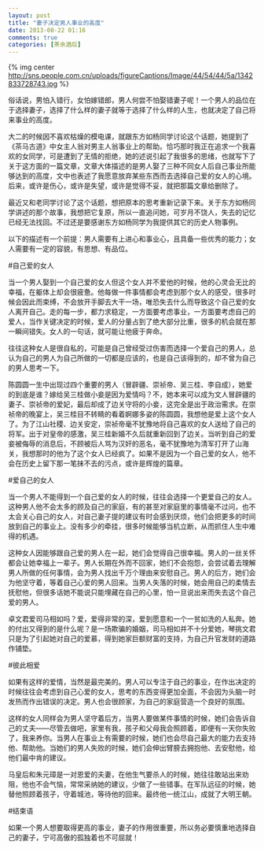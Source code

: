 ```yaml
---
layout: post
title: "妻子决定男人事业的高度"
date: 2013-08-22 01:16
comments: true
categories: [茶余酒后]
---
```


{% img center http://sns.people.com.cn/uploads/figureCaptions/Image/44/54/44/5a/1342833728743.jpg %}

俗话说，男怕入错行，女怕嫁错郎，男人何尝不怕娶错妻子呢！一个男人的品位在于选择妻子，选择了什么样的妻子就等于选择了什么样的人生，也就决定了自己将来事业的高度。 

<!--more-->

大二的时候因不喜欢枯燥的模电课，就跟东方如杨同学讨论这个话题，她提到了《茶马古道》中女主人翁对男主人翁事业上的帮助。恰巧那时我正在追求一个我喜欢的女同学，可是遭到了无情的拒绝，她的述说引起了我很多的思绪，也就写下了关于这方面的一篇文章，文章大体描述的是男人娶了三种不同女人后自己事业所能够达到的高度，文中也表述了我愿意放弃某些东西而去选择自己爱的女人的心境。后来，或许是伤心，或许是失望，或许是觉得不妥，就把那篇文章给删除了。

最近又和老同学讨论了这个话题，想把原本的思考重新记录下来。关于东方如杨同学讲述的那个故事，我想把它复原，所以一直追问她，可岁月不饶人，失去的记忆已经无法找回。不过还是要感谢东方如杨同学为我提供其它的历史人物事例。

以下的描述有一个前提：男人需要有上进心和事业心，且具备一些优秀的能力；女人需要有一定的容貌，有思想、有品位。


#自己爱的女人

当一个男人娶到一个自己爱的女人但这个女人并不爱他的时候，他的心灵会无比的幸福，在躯体上却会很疲惫。他每做一件事情都会考虑到那个女人的感受，很多时候会因此而束缚，不会放开手脚去大干一场，唯恐失去什么而导致这个自己爱的女人离开自己。走的每一步，都力求稳定，一方面要考虑事业，一方面要考虑自己的爱人，当作关键决定的时候，爱人的分量占到了绝大部分比重，很多的机会就在那一瞬间错失。女人的一句话，就可能让他疲于奔命。

往往这种女人是很自私的，可能是自己曾经受过伤害而选择一个爱自己的男人，总认为自己的男人为自己所做的一切都是应该的，也是自己该得到的，却不曾为自己的男人思考一下。

陈圆圆一生中出现过四个重要的男人（冒辟疆、崇祯帝、吴三桂、李自成），她爱的到底是谁？嫁给吴三桂做小妾是因为爱情吗？不，她本来可以成为文人冒辟疆的妻子、崇祯帝的爱妃，最后却成了边关守将的小妾，这完全是出于政治需求。在崇祯帝的晚宴上，吴三桂目不转睛的看着婀娜多姿的陈圆圆，我想他是爱上这个女人了。为了江山社稷、边关安定，崇祯帝毫不犹豫地将自己喜欢的女人送给了自己的将军。出于对皇帝的感激，吴三桂新婚不久后就重新回到了边关。当听到自己的爱妾被侮辱的消息后，不顾被后人骂为汉奸的恶名，毫不犹豫地为清军打开了山海关，我想那时的他为了这个女人已经疯了。如果不是因为一个自己爱的女人，他不会在历史上留下那一笔抹不去的污点，或许是辉煌的篇章。


#爱自己的女人

当一个男人不能得到一个自己爱的女人的时候，往往会选择一个更爱自己的女人。这种男人他不会太多的顾及自己的家庭，有的甚至对家庭里的事情毫不过问，也不太会关心自己的女人，对自己妻子提的建议有时会感到厌烦，他们会把更多的时间放到自己的事业上。没有多少的牵挂，很多时候能够当机立断，从而抓住人生中难得的机遇。

这种女人因能够跟自己爱的男人在一起，她们会觉得自己很幸福。男人的一丝关怀都会让她幸福上一辈子。男人长期在外而不回家，她们不会抱怨，会尝试着去理解男人所做的任何事情，会为男人找出千万个理由来安慰自己。男人的后方，她们会为他坚守着，等着自己心爱的男人回来。当男人失落的时候，她会用自己的柔情去抚慰他，但很多话她不能说只能埋藏在自己的心里，怕一旦说出来而失去这个自己爱的男人。

卓文君爱司马相如吗？爱，爱得非常的深，爱到愿意和一个一贫如洗的人私奔。她的付出又得到的是什么呢？是一场欺骗的婚姻，司马相如并不十分爱她，琴挑文君只是为了引起她对自己的爱慕，得到她家巨额财富的支持，为自己升官发财的道路作铺垫。


#彼此相爱

如果有这样的爱情，当然是最完美的。男人可以专注于自己的事业，在作出决定的时候往往会考虑到自己心爱的女人，思考的东西变得更加全面，不会因为头脑一时发热而作出错误的决定。男人也会很顾家，为自己的家庭营造一个良好的氛围。

这样的女人同样会为男人坚守着后方，当男人要做某件事情的时候，她们会告诉自己的丈夫——尽管去做吧，家里有我，孩子和父母我会照顾着，即便有一天你失败了，我来养你。当男人在事业上有需要的时候，她们也会尽自己最大的能力去支持他、帮助他。当她们的男人失败的时候，她们会伸出臂膀去拥抱他、去安慰他，给他们最中肯的建议。

马皇后和朱元璋是一对恩爱的夫妻，在他生气要杀人的时候，她往往敢站出来劝阻，他也不会气恼，常常采纳她的建议，少做了一些错事。在军队远征的时候，她替他照顾着孩子，守着城池，等待他的回来。最终他一统江山，成就了大明王朝。


#结束语

如果一个男人想要取得更高的事业，妻子的作用很重要，所以务必要慎重地选择自己的妻子，宁可高傲的孤独着也不可屈就！